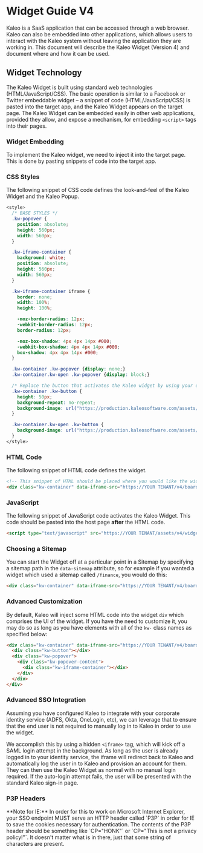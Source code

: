 # Widget Guide V4

Kaleo is a SaaS application that can be accessed through a web browser. Kaleo can also be embedded into other applications, which allows users to interact with the Kaleo system without leaving the application they are working in.  This document will describe the Kaleo Widget (Version 4) and document where and how it can be used.

## Widget Technology

The Kaleo Widget is built using standard web technologies (HTML/JavaScript/CSS). The basic operation is similar to a Facebook or Twitter embeddable widget – a snippet of code (HTML/JavaScript/CSS) is pasted into the target app, and the Kaleo Widget appears on the target page.  The Kaleo Widget can be embedded easily in other web applications, provided they allow, and expose a mechanism, for embedding `<script>` tags into their pages.

### Widget Embedding

To implement the Kaleo widget, we need to inject it into the target page. This is done by pasting snippets of code into the target app.

### CSS Styles

The following snippet of CSS code defines the look-and-feel of the Kaleo Widget and the Kaleo Popup.

```css
<style>
  /* BASE STYLES */
  .kw-popover {
    position: absolute;
    height: 560px;
    width: 560px;
  }

  .kw-iframe-container {
    background: white;
    position: absolute;
    height: 560px;
    width: 560px;
  }

  .kw-iframe-container iframe {
    border: none;
    width: 100%;
    height: 100%;

    -moz-border-radius: 12px;
    -webkit-border-radius: 12px;
    border-radius: 12px;

    -moz-box-shadow: 4px 4px 14px #000;
    -webkit-box-shadow: 4px 4px 14px #000;
    box-shadow: 4px 4px 14px #000;
  }

  .kw-container .kw-popover {display: none;}
  .kw-container.kw-open .kw-popover {display: block;}

  /* Replace the button that activates the Kaleo widget by using your own custom image here */
  .kw-container .kw-button {
    height: 50px;
    background-repeat: no-repeat;
    background-image: url("https://production.kaleosoftware.com/assets/widgets/placeholder-closed.png");
  }

  .kw-container.kw-open .kw-button {
    background-image: url("https://production.kaleosoftware.com/assets/widgets/placeholder-open-2.png");
  }
</style>
```

### HTML Code

The following snippet of HTML code defines the widget.

```html
<!-- This snippet of HTML should be placed where you would like the widget to display on your page -->
<div class="kw-container" data-iframe-src="https://YOUR TENANT/v4/boards"></div>
```

### JavaScript

The following snippet of JavaScript code activates the Kaleo Widget. This code should be pasted into the host page **after** the HTML code.

```html
<script type="text/javascript" src="https://YOUR TENANT/assets/v4/widgets/injector.js" async defer></script>
```

### Choosing a Sitemap

You can start the Widget off at a particular point in a Sitemap by specifying a sitemap path in the `data-sitemap` attribute, so for example if you wanted a widget which used a sitemap called `/finance`, you would do this:

```html
<div class="kw-container" data-iframe-src="https://YOUR TENANT/v4/boards" data-sitemap="/finance"></div>
```

### Advanced Customization

By default, Kaleo will inject some HTML code into the widget `div` which comprises the UI of the widget. If you have the need to customize it, you may do so as long as you have elements with all of the `kw-` class names as specified below:

```html
<div class="kw-container" data-iframe-src="https://YOUR TENANT/v4/boards" data-auto-create="false">
  <div class="kw-button"></div>
  <div class="kw-popover">
    <div class="kw-popover-content">
      <div class="kw-iframe-container"></div>
    </div>
  </div>
</div>
```


### Advanced SSO Integration

Assuming you have configured Kaleo to integrate with your corporate identity service (ADFS, Okta, OneLogin, etc), we can leverage that to ensure that the end user is not required to manually log in to Kaleo in order to use the widget.

We accomplish this by using a hidden `<iframe>` tag, which will kick off a SAML login attempt in the background. As long as the user is already logged in to your identity service, the iframe will redirect back to Kaleo and automatically log the user in to Kaleo and provision an account for them. They can then use the Kaleo Widget as normal with no manual login required. If the auto-login attempt fails, the user will be presented with the standard Kaleo sign-in page.

### P3P Headers

<div class="well">
  **Note for IE:** In order for this to work on Microsoft Internet Explorer, your SSO endpoint MUST serve an HTTP header called `P3P` in order for IE to save the cookies necessary for authentication. The contents of the P3P header should be something like `CP="HONK"` or `CP="This is not a privacy policy!"`. It doesn't matter what is in there, just that some string of characters are present.
</div>

&nbsp;
